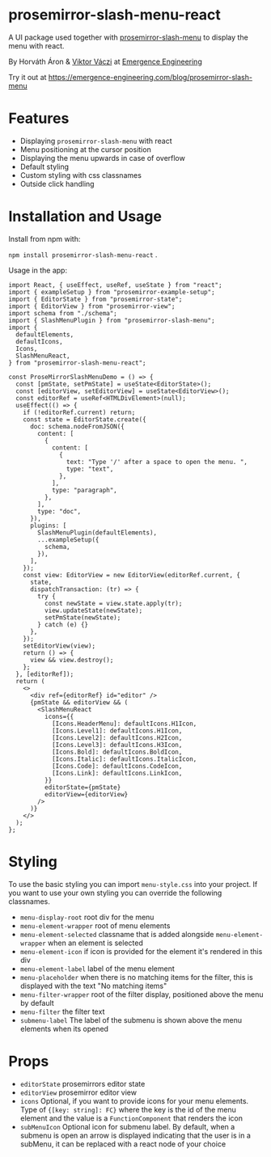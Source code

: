 # prosemirror-slash-menu-react

A UI package used together with [prosemirror-slash-menu](https://github.com/emergence-engineering/prosemirror-slash-menu) to display the menu with react.

By Horváth Áron & [Viktor Váczi](https://emergence-engineering.com/cv/viktor) at [Emergence Engineering](https://emergence-engineering.com/)

Try it out at <https://emergence-engineering.com/blog/prosemirror-slash-menu>

# Features

- Displaying `prosemirror-slash-menu` with react
- Menu positioning at the cursor position
- Displaying the menu upwards in case of overflow
- Default styling
- Custom styling with css classnames
- Outside click handling

# Installation and Usage
Install from npm with:

`npm install prosemirror-slash-menu-react` .

Usage in the app:

```tsx
import React, { useEffect, useRef, useState } from "react";
import { exampleSetup } from "prosemirror-example-setup";
import { EditorState } from "prosemirror-state";
import { EditorView } from "prosemirror-view";
import schema from "./schema";
import { SlashMenuPlugin } from "prosemirror-slash-menu";
import {
  defaultElements,
  defaultIcons,
  Icons,
  SlashMenuReact,
} from "prosemirror-slash-menu-react";

const ProseMirrorSlashMenuDemo = () => {
  const [pmState, setPmState] = useState<EditorState>();
  const [editorView, setEditorView] = useState<EditorView>();
  const editorRef = useRef<HTMLDivElement>(null);
  useEffect(() => {
    if (!editorRef.current) return;
    const state = EditorState.create({
      doc: schema.nodeFromJSON({
        content: [
          {
            content: [
              {
                text: "Type '/' after a space to open the menu. ",
                type: "text",
              },
            ],
            type: "paragraph",
          },
        ],
        type: "doc",
      }),
      plugins: [
        SlashMenuPlugin(defaultElements),
        ...exampleSetup({
          schema,
        }),
      ],
    });
    const view: EditorView = new EditorView(editorRef.current, {
      state,
      dispatchTransaction: (tr) => {
        try {
          const newState = view.state.apply(tr);
          view.updateState(newState);
          setPmState(newState);
        } catch (e) {}
      },
    });
    setEditorView(view);
    return () => {
      view && view.destroy();
    };
  }, [editorRef]);
  return (
    <>
      <div ref={editorRef} id="editor" />
      {pmState && editorView && (
        <SlashMenuReact
          icons={{
            [Icons.HeaderMenu]: defaultIcons.H1Icon,
            [Icons.Level1]: defaultIcons.H1Icon,
            [Icons.Level2]: defaultIcons.H2Icon,
            [Icons.Level3]: defaultIcons.H3Icon,
            [Icons.Bold]: defaultIcons.BoldIcon,
            [Icons.Italic]: defaultIcons.ItalicIcon,
            [Icons.Code]: defaultIcons.CodeIcon,
            [Icons.Link]: defaultIcons.LinkIcon,
          }}
          editorState={pmState}
          editorView={editorView}
        />
      )}
    </>
  );
};
```


# Styling 

To use the basic styling you can import `menu-style.css` into your project. If you want to use your own styling you can override the following classnames.

- `menu-display-root` root div for the menu
- `menu-element-wrapper` root of menu elements
- `menu-element-selected` classname that is added alongside `menu-element-wrapper` when an element is selected
- `menu-element-icon` if icon is provided for the element it's rendered in this div
- `menu-element-label` label of the menu element
- `menu-placeholder` when there is no matching items for the filter, this is displayed with the text "No matching items"
- `menu-filter-wrapper` root of the filter display, positioned above the menu by default
- `menu-filter` the filter text 
- `submenu-label` The label of the submenu is shown above the menu elements when its opened

# Props 

- `editorState` prosemirrors editor state
- `editorView` prosemirror editor view
- `icons` Optional, if you want to provide icons for your menu elements. Type of `{[key: string]: FC}` where the key is the id of the menu element and the value is a `FunctionComponent` that renders the icon 
- `subMenuIcon` Optional icon for submenu label. By default, when a submenu is open an arrow is displayed indicating that the user is in a subMenu, it can be replaced with a react node of your choice